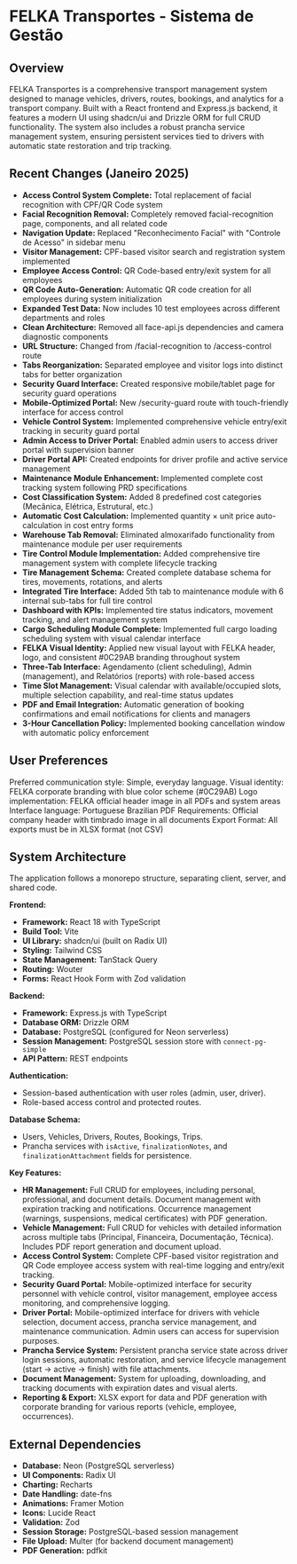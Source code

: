 # FELKA Transportes - Sistema de Gestão

## Overview
FELKA Transportes is a comprehensive transport management system designed to manage vehicles, drivers, routes, bookings, and analytics for a transport company. Built with a React frontend and Express.js backend, it features a modern UI using shadcn/ui and Drizzle ORM for full CRUD functionality. The system also includes a robust prancha service management system, ensuring persistent services tied to drivers with automatic state restoration and trip tracking.

## Recent Changes (Janeiro 2025)
- **Access Control System Complete:** Total replacement of facial recognition with CPF/QR Code system
- **Facial Recognition Removal:** Completely removed facial-recognition page, components, and all related code
- **Navigation Update:** Replaced "Reconhecimento Facial" with "Controle de Acesso" in sidebar menu
- **Visitor Management:** CPF-based visitor search and registration system implemented
- **Employee Access Control:** QR Code-based entry/exit system for all employees
- **QR Code Auto-Generation:** Automatic QR code creation for all employees during system initialization
- **Expanded Test Data:** Now includes 10 test employees across different departments and roles
- **Clean Architecture:** Removed all face-api.js dependencies and camera diagnostic components
- **URL Structure:** Changed from /facial-recognition to /access-control route
- **Tabs Reorganization:** Separated employee and visitor logs into distinct tabs for better organization
- **Security Guard Interface:** Created responsive mobile/tablet page for security guard operations
- **Mobile-Optimized Portal:** New /security-guard route with touch-friendly interface for access control
- **Vehicle Control System:** Implemented comprehensive vehicle entry/exit tracking in security guard portal
- **Admin Access to Driver Portal:** Enabled admin users to access driver portal with supervision banner
- **Driver Portal API:** Created endpoints for driver profile and active service management
- **Maintenance Module Enhancement:** Implemented complete cost tracking system following PRD specifications
- **Cost Classification System:** Added 8 predefined cost categories (Mecânica, Elétrica, Estrutural, etc.)
- **Automatic Cost Calculation:** Implemented quantity × unit price auto-calculation in cost entry forms
- **Warehouse Tab Removal:** Eliminated almoxarifado functionality from maintenance module per user requirements
- **Tire Control Module Implementation:** Added comprehensive tire management system with complete lifecycle tracking
- **Tire Management Schema:** Created complete database schema for tires, movements, rotations, and alerts
- **Integrated Tire Interface:** Added 5th tab to maintenance module with 6 internal sub-tabs for full tire control
- **Dashboard with KPIs:** Implemented tire status indicators, movement tracking, and alert management system
- **Cargo Scheduling Module Complete:** Implemented full cargo loading scheduling system with visual calendar interface
- **FELKA Visual Identity:** Applied new visual layout with FELKA header, logo, and consistent #0C29AB branding throughout system
- **Three-Tab Interface:** Agendamento (client scheduling), Admin (management), and Relatórios (reports) with role-based access
- **Time Slot Management:** Visual calendar with available/occupied slots, multiple selection capability, and real-time status updates
- **PDF and Email Integration:** Automatic generation of booking confirmations and email notifications for clients and managers
- **3-Hour Cancellation Policy:** Implemented booking cancellation window with automatic policy enforcement

## User Preferences
Preferred communication style: Simple, everyday language.
Visual identity: FELKA corporate branding with blue color scheme (#0C29AB)
Logo implementation: FELKA official header image in all PDFs and system areas
Interface language: Portuguese Brazilian
PDF Requirements: Official company header with timbrado image in all documents
Export Format: All exports must be in XLSX format (not CSV)

## System Architecture
The application follows a monorepo structure, separating client, server, and shared code.

**Frontend:**
*   **Framework:** React 18 with TypeScript
*   **Build Tool:** Vite
*   **UI Library:** shadcn/ui (built on Radix UI)
*   **Styling:** Tailwind CSS
*   **State Management:** TanStack Query
*   **Routing:** Wouter
*   **Forms:** React Hook Form with Zod validation

**Backend:**
*   **Framework:** Express.js with TypeScript
*   **Database ORM:** Drizzle ORM
*   **Database:** PostgreSQL (configured for Neon serverless)
*   **Session Management:** PostgreSQL session store with `connect-pg-simple`
*   **API Pattern:** REST endpoints

**Authentication:**
*   Session-based authentication with user roles (admin, user, driver).
*   Role-based access control and protected routes.

**Database Schema:**
*   Users, Vehicles, Drivers, Routes, Bookings, Trips.
*   Prancha services with `isActive`, `finalizationNotes`, and `finalizationAttachment` fields for persistence.

**Key Features:**
*   **HR Management:** Full CRUD for employees, including personal, professional, and document details. Document management with expiration tracking and notifications. Occurrence management (warnings, suspensions, medical certificates) with PDF generation.
*   **Vehicle Management:** Full CRUD for vehicles with detailed information across multiple tabs (Principal, Financeira, Documentação, Técnica). Includes PDF report generation and document upload.
*   **Access Control System:** Complete CPF-based visitor registration and QR Code employee access system with real-time logging and entry/exit tracking.
*   **Security Guard Portal:** Mobile-optimized interface for security personnel with vehicle control, visitor management, employee access monitoring, and comprehensive logging.
*   **Driver Portal:** Mobile-optimized interface for drivers with vehicle selection, document access, prancha service management, and maintenance communication. Admin users can access for supervision purposes.
*   **Prancha Service System:** Persistent prancha service state across driver login sessions, automatic restoration, and service lifecycle management (start → active → finish) with file attachments.
*   **Document Management:** System for uploading, downloading, and tracking documents with expiration dates and visual alerts.
*   **Reporting & Export:** XLSX export for data and PDF generation with corporate branding for various reports (vehicle, employee, occurrences).

## External Dependencies

*   **Database:** Neon (PostgreSQL serverless)
*   **UI Components:** Radix UI
*   **Charting:** Recharts
*   **Date Handling:** date-fns
*   **Animations:** Framer Motion
*   **Icons:** Lucide React
*   **Validation:** Zod
*   **Session Storage:** PostgreSQL-based session management
*   **File Upload:** Multer (for backend document management)
*   **PDF Generation:** pdfkit